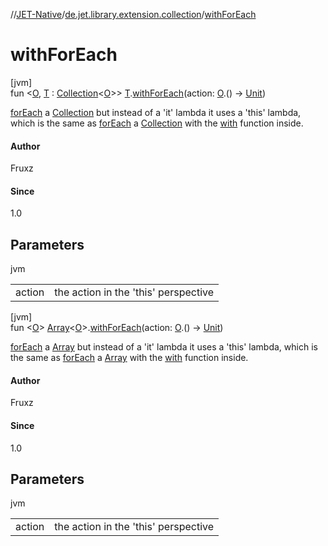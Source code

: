 //[JET-Native](../../index.md)/[de.jet.library.extension.collection](index.md)/[withForEach](with-for-each.md)

# withForEach

[jvm]\
fun &lt;[O](with-for-each.md), [T](with-for-each.md) : [Collection](https://kotlinlang.org/api/latest/jvm/stdlib/kotlin.collections/-collection/index.html)&lt;[O](with-for-each.md)&gt;&gt; [T](with-for-each.md).[withForEach](with-for-each.md)(action: [O](with-for-each.md).() -&gt; [Unit](https://kotlinlang.org/api/latest/jvm/stdlib/kotlin/-unit/index.html))

[forEach](https://kotlinlang.org/api/latest/jvm/stdlib/kotlin.collections/index.html) a [Collection](https://kotlinlang.org/api/latest/jvm/stdlib/kotlin.collections/-collection/index.html) but instead of a 'it' lambda it uses a 'this' lambda, which is the same as [forEach](https://kotlinlang.org/api/latest/jvm/stdlib/kotlin.collections/index.html) a [Collection](https://kotlinlang.org/api/latest/jvm/stdlib/kotlin.collections/-collection/index.html) with the [with](https://kotlinlang.org/api/latest/jvm/stdlib/kotlin/index.html) function inside.

#### Author

Fruxz

#### Since

1.0

## Parameters

jvm

| | |
|---|---|
| action | the action in the 'this' perspective |

[jvm]\
fun &lt;[O](with-for-each.md)&gt; [Array](https://kotlinlang.org/api/latest/jvm/stdlib/kotlin/-array/index.html)&lt;[O](with-for-each.md)&gt;.[withForEach](with-for-each.md)(action: [O](with-for-each.md).() -&gt; [Unit](https://kotlinlang.org/api/latest/jvm/stdlib/kotlin/-unit/index.html))

[forEach](https://kotlinlang.org/api/latest/jvm/stdlib/kotlin.collections/index.html) a [Array](https://kotlinlang.org/api/latest/jvm/stdlib/kotlin/-array/index.html) but instead of a 'it' lambda it uses a 'this' lambda, which is the same as [forEach](https://kotlinlang.org/api/latest/jvm/stdlib/kotlin.collections/index.html) a [Array](https://kotlinlang.org/api/latest/jvm/stdlib/kotlin/-array/index.html) with the [with](https://kotlinlang.org/api/latest/jvm/stdlib/kotlin/index.html) function inside.

#### Author

Fruxz

#### Since

1.0

## Parameters

jvm

| | |
|---|---|
| action | the action in the 'this' perspective |
